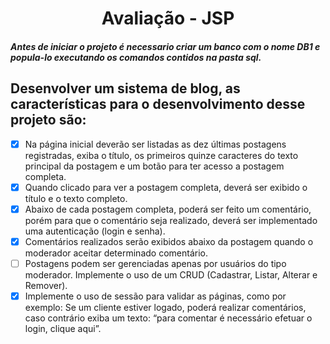 <h1 align="center">
  Avaliação - JSP
</h1>

##### Antes de iniciar o projeto é necessario criar um banco com o nome DB1 e popula-lo executando os comandos contidos na pasta sql.


## Desenvolver um sistema de blog, as características para o desenvolvimento desse projeto são:

- [x] Na página inicial deverão ser listadas as dez últimas postagens registradas, exiba o
título, os primeiros quinze caracteres do texto principal da postagem e um botão
para ter acesso a postagem completa.
- [x] Quando clicado para ver a postagem completa, deverá ser exibido o título e o texto
completo.
- [x] Abaixo de cada postagem completa, poderá ser feito um comentário, porém para
que o comentário seja realizado, deverá ser implementado uma autenticação (login
e senha).
- [x] Comentários realizados serão exibidos abaixo da postagem quando o moderador
aceitar determinado comentário.
- [ ] Postagens podem ser gerenciadas apenas por usuários do tipo moderador.
Implemente o uso de um CRUD (Cadastrar, Listar, Alterar e Remover).
- [x] Implemente o uso de sessão para validar as páginas, como por exemplo: Se um
cliente estiver logado, poderá realizar comentários, caso contrário exiba um texto:
“para comentar é necessário efetuar o login, clique aqui”.